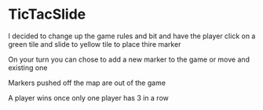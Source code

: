 # TicTacSlide
I decided to change up the game rules and bit and have the player click on a green tile and slide to yellow tile
to place thire marker

On your turn you can chose to add a new marker to the game or move and existing one

Markers pushed off the map are out of the game

A player wins once only one player has 3 in a row
